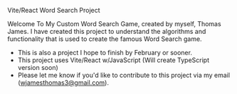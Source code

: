 Vite/React Word Search Project

Welcome To My Custom Word Search Game, created by myself, Thomas James. I have created this project to understand the algorithms and functionality that is used to create the famous Word Search game.
- This is also a project I hope to finish by February or sooner.
- This project uses Vite/React w/JavaScript (Will create TypeScript version soon)
- Please let me know if you'd like to contribute to this project via my email (wjamesthomas3@gmail.com).
